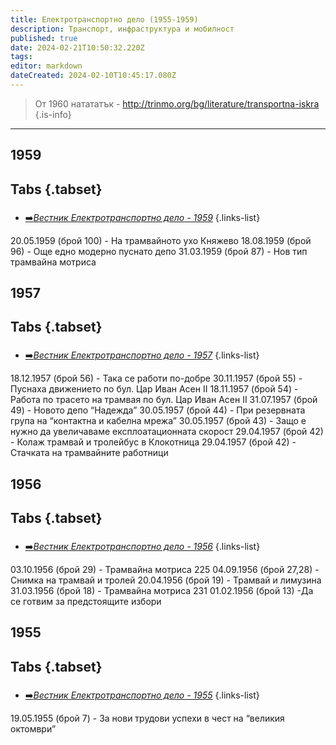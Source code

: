 ```yaml
---
title: Електротранспортно дело (1955-1959)
description: Транспорт, инфраструктура и мобилност
published: true
date: 2024-02-21T10:50:32.220Z
tags: 
editor: markdown
dateCreated: 2024-02-10T10:45:17.080Z
---
```


> От 1960 натататък - http://trinmo.org/bg/literature/transportna-iskra
{.is-info}


---

## 1959
## Tabs {.tabset}
###
- [➡️*Вестник Електротранспортно дело - 1959*](/bg/literature/elektrotransportno-delo/1959)
{.links-list}

20.05.1959 (брой 100) -  На трамвайното ухо Княжево
18.08.1959 (брой 96) - Още едно модерно пуснато депо
31.03.1959 (брой 87) - Нов тип трамвайна мотриса



## 1957
## Tabs {.tabset}
###
- [➡️*Вестник Електротранспортно дело - 1957*](/bg/literature/elektrotransportno-delo/1957)
{.links-list}

18.12.1957 (брой 56) - Така се работи по-добре
30.11.1957 (брой 55) - Пуснаха движението по бул. Цар Иван Асен II
18.11.1957 (брой 54) - Работа по трасето на трамвая по бул. Цар Иван Асен II
31.07.1957 (брой 49) - Новото депо “Надежда”
30.05.1957 (брой 44) - При резервната група на “контактна и кабелна мрежа”
30.05.1957 (брой 43) - Защо е нужно да увеличаваме експлоатационната скорост
29.04.1957 (брой 42) - Колаж трамвай и тролейбус в Клокотница
29.04.1957 (брой 42) - Стачката на трамвайните работници




## 1956
## Tabs {.tabset}
###
- [➡️*Вестник Електротранспортно дело - 1956*](/bg/literature/elektrotransportno-delo/1956)
{.links-list}

03.10.1956 (брой 29) - Трамвайна мотриса 225
04.09.1956 (брой 27,28) - Снимка на трамвай и тролей
20.04.1956 (брой 19) - Трамвай и лимузина
31.03.1956 (брой 18) - Трамвайна мотриса 231
01.02.1956 (брой 13) -Да се готвим за предстоящите избори


## 1955
## Tabs {.tabset}
###
- [➡️*Вестник Електротранспортно дело - 1955*](/bg/literature/elektrotransportno-delo/1955)
{.links-list}

19.05.1955 (брой 7) - За нови трудови успехи в чест на “великия октомври”
